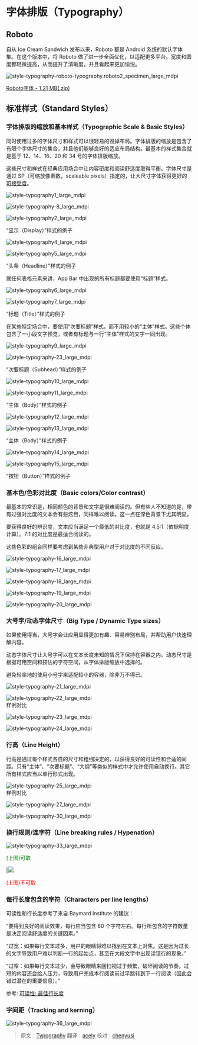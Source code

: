 
# 字体排版（Typography）

## Roboto

自从 Ice Cream Sandwich 发布以来，Roboto 都是 Android 系统的默认字体集。在这个版本中，将 Roboto 做了进一步全面优化，以适配更多平台。宽度和圆度都轻微提高，从而提升了清晰度，并且看起来更加愉悦。  

![style-typography-roboto-typography.roboto2_specimen_large_mdpi](../images/style-typography-roboto-typography.roboto2_specimen_large_mdpi.png)  

[Roboto字体 - 1.21 MB(.zip)](http://materialdesign.qiniudn.com/downloads/RobotoTTF.zip)    

## 标准样式（Standard Styles）

### 字体排版的缩放和基本样式（Typographic Scale & Basic Styles）

同时使用过多的字体尺寸和样式可以很轻易的毁掉布局。字体排版的缩放是包含了有限个字体尺寸的集合，并且他们能够良好的适应布局结构。最基本的样式集合就是基于 12、14、16、20 和 34 号的字体排版缩放。

这些尺寸和样式在经典应用场合中让内容密度和阅读舒适度取得平衡。字体尺寸是通过 SP（可缩放像素数，scaleable pixels）指定的，让大尺寸字体获得更好的[可接受度](../usability/accessibility.md)。

![style-typography1_large_mdpi](../images/style-typography-01_large_mdpi.png)  

![style-typography-8_large_mdpi](../images/style-typography-08_large_mdpi.png)  

![style-typography2_large_mdpi](../images/style-typography-02_large_mdpi.png)   

“显示（Display）”样式的例子

![style-typography4_large_mdpi](../images/style-typography-04_large_mdpi.png)   

![style-typography5_large_mdpi](../images/style-typography-05_large_mdpi.png)   

“头条（Headline）”样式的例子

就任何表格元素来讲，App Bar 中出现的所有标题都要使用“标题”样式。

![style-typography6_large_mdpi](../images/style-typography-06_large_mdpi.png)  

![style-typography7_large_mdpi](../images/style-typography-07_large_mdpi.png)   

“标题（Title）”样式的例子

在某些特定场合中，要使用“次要标题”样式，而不用较小的“主体”样式。这些个体包含了一小段文字预览，或者有标题与一行“主体”样式的文字一同出现。

![style-typography9_large_mdpi](../images/style-typography-09_large_mdpi.png)  

![style-typography-23_large_mdpi](../images/style-typography-23_large_mdpi.png)   

“次要标题（Subhead）”样式的例子

![style-typography10_large_mdpi](../images/style-typography-10_large_mdpi.png)   

![style-typography11_large_mdpi](../images/style-typography-11_large_mdpi.png)   

“主体（Body）”样式的例子

![style-typography12_large_mdpi](../images/style-typography-12_large_mdpi.png)  

![style-typography13_large_mdpi](../images/style-typography-13_large_mdpi.png)   

“主体（Body）”样式的例子

![style-typography14_large_mdpi](../images/style-typography-14_large_mdpi.png)  

![style-typography15_large_mdpi](../images/style-typography-15_large_mdpi.png)   

“按钮（Button）”样式的例子

### 基本色/色彩对比度（Basic colors/Color contrast）

最基本的常识是，相同颜色的背景和文字是很难阅读的。但有些人不知道的是，带有过强对比度的文本会有些炫目，同样难以阅读。这一点在深色背景下尤其明显。

要获得良好的辨识度，文本应当满足一个最低的对比度，也就是 4.5:1（依据明度计算）。7:1 的对比度是最适合阅读的。

这些色彩的组合同样要考虑到某些非典型用户对于对比度的不同反应。

![style-typography-16_large_mdpi](../images/style-typography-16_large_mdpi.png)  

![style-typography-17_large_mdpi](../images/style-typography-17_large_mdpi.png)  

![style-typography-18_large_mdpi](../images/style-typography-18_large_mdpi.png)   

![style-typography-19_large_mdpi](../images/style-typography-19_large_mdpi.png)   

![style-typography-20_large_mdpi](../images/style-typography-20_large_mdpi.png)  

### 大号字/动态字体尺寸（Big Type / Dynamic Type sizes）

如果使用得当，大号字会让应用显得更加有趣、容易辨别布局，并帮助用户快速理解内容。

动态字体尺寸让大号字可以在文本长度未知的情况下保持在容器之内。动态尺寸是根据可用空间和预估的字符空间，从字体排版缩放中选择的。

避免轻率地的使用小号字来适配较小的容器，除非万不得已。

![style-typography-21_large_mdpi](../images/style-typography-21_large_mdpi.png)  

![style-typography-22_large_mdpi](../images/style-typography-22_large_mdpi.png)   
样例对比   

![style-typography-23_large_mdpi](../images/style-typography-23_large_mdpi.png)   

![style-typography-24_large_mdpi](../images/style-typography-24_large_mdpi.png)   

### 行高（Line Height）

行高是通过每个样式各自的尺寸和粗细决定的，以获得良好的可读性和合适的间距。只有“主体”、“次要标题”、“大纲”等类似的样式中才允许使用自动换行。其它所有样式应当以单行形式出现。

![style-typography-25_large_mdpi](../images/style-typography-25_large_mdpi.png)   
样例对比   

![style-typography-27_large_mdpi](../images/style-typography-27_large_mdpi.png)   

![style-typography-30_large_mdpi](../images/style-typography-30_large_mdpi.png)    

### 换行规则/连字符（Line breaking rules / Hypenation）

![style-typography-33_large_mdpi](../images/style-typography-32_large_mdpi.png)     
<p> <font color="green">(上图)可取</font></p> 

|![](../images/style-typography-33_large_mdpi.png)   
<p> <font color="red">(上图)不可取</font></p>

### 每行长度包含的字符（Characters per line lengths）

可读性和行长度参考了来自 Baymard Institute 的建议：

“要得到良好的阅读效果，每行应当包含 60 个字符左右。每行所包含的字符数量是决定阅读舒适度的关键因素。”

“过宽：如果每行文本过多，用户的眼睛将难以找到在文本上对焦。这是因为过长的文字导致用户难以判断一行的起始点，甚至在大段文字中出现读错行的现象。”

“过窄：如果每行文本过少，会导致眼睛来回扫视过于频繁，破坏阅读的节奏。过短的内容还会给人压力，导致用户完成本行阅读前过早跳转到下一行阅读（因此会错过潜在的重要信息）。”

参考: [可读性: 最佳行长度](http://baymard.com/blog/line-length-readability)
 
### 字间距（Tracking and kerning）

![style-typography-36_large_mdpi](../images/style-typography-36_large_mdpi.png)   

> 原文：[Typography](http://www.google.com/design/spec/style/typography.html) 翻译：[acely](https://github.com/acely) 校对：[chenyusi](https://github.com/chenyusi) 
